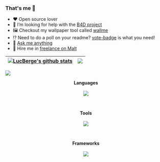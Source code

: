 ### That's me 👋

- ❤️ Open source lover
- 👯 I’m looking for help with the [B4D project](https://github.com/bot4dofus)
- 🖼️ Checkout my wallpaper tool called [wallme](https://github.com/LucBerge/wallme)
- ⁉️ Need to do a poll on your readme? [vote-badge](https://github.com/LucBerge/vote-badge) is what you need!
- 💬 [Ask me anything](https://github.com/LucBerge/LucBerge/issues/new)
- 💼 Hire me in [freelance on Malt](https://www.malt.fr/profile/lucasbergeron)

| <a href="https://github.com/anuraghazra/github-readme-stats"><img align="center" src="https://github-readme-stats-git-master-rstaa-rickstaa.vercel.app//api?username=LucBerge&show_icons=true&count_private=true&hide_border=true&include_all_commits=true&role=OWNER,COLLABORATOR" alt="LucBerge's github stats" /></a> | <a href="https://github.com/anuraghazra/github-readme-stats"><img align="center" src="https://github-readme-stats-git-master-rstaa-rickstaa.vercel.app//api/top-langs/?username=LucBerge&layout=compact&langs_count=10&hide_border=true&role=OWNER,COLLABORATOR&hide=actionscript" /></a> |
| ------------- | ------------- |

 <img align="center" src="https://github-profile-trophy.vercel.app/?username=lucberge&column=10&theme=onedark">

<p align="center">
  <b>Languages</b><br><br>
  <a href="https://skillicons.dev">
    <img src="https://skillicons.dev/icons?i=java,py,cpp,js,nodejs,bash,latex,mysql,html,css" />
  </a>
</p>
<br>
<p align="center">
  <b>Tools</b><br><br>
  <a href="https://skillicons.dev">
    <img src="https://skillicons.dev/icons?i=git,github,githubactions,gitlab,vscode,eclipse,arduino,maven,raspberrypi,sqlite,mongodb,postman" />
  </a>
</p>
<br>
<p align="center">
  <b>Frameworks</b><br><br>
  <a href="https://skillicons.dev">
    <img src="https://skillicons.dev/icons?i=flask,express" />
  </a>
</p>
